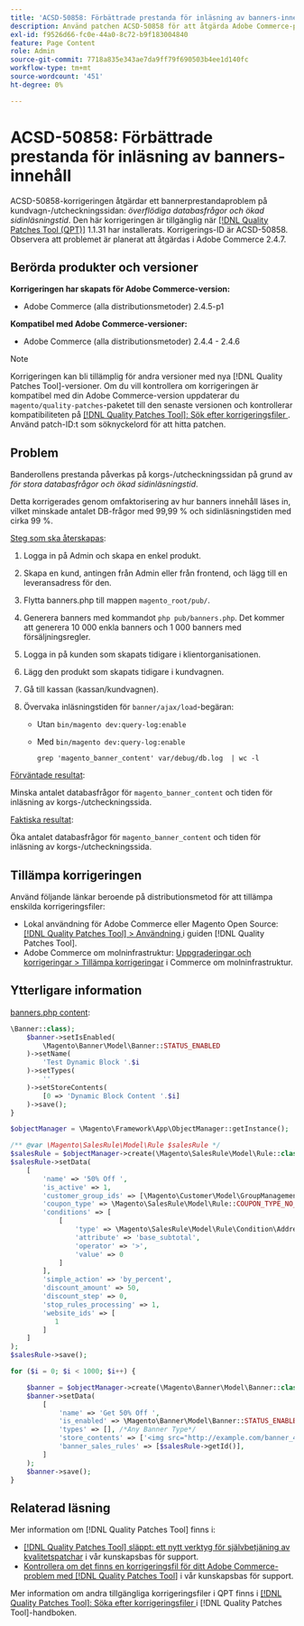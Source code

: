 ```yaml
---
title: 'ACSD-50858: Förbättrade prestanda för inläsning av banners-innehåll'
description: Använd patchen ACSD-50858 för att åtgärda Adobe Commerce-problemet där banderollens prestanda påverkas på kundvagn-/utcheckningssidan på grund av för stora DB-frågor och längre sidladdningstid.
exl-id: f9526d66-fc0e-44a0-8c72-b9f183004840
feature: Page Content
role: Admin
source-git-commit: 7718a835e343ae7da9ff79f690503b4ee1d140fc
workflow-type: tm+mt
source-wordcount: '451'
ht-degree: 0%

---
```


# ACSD-50858: Förbättrade prestanda för inläsning av banners-innehåll

ACSD-50858-korrigeringen åtgärdar ett bannerprestandaproblem på kundvagn-/utcheckningssidan: *överflödiga databasfrågor och ökad sidinläsningstid*. Den här korrigeringen är tillgänglig när [[!DNL Quality Patches Tool (QPT)]](/help/announcements/adobe-commerce-announcements/magento-quality-patches-released-new-tool-to-self-serve-quality-patches.md) 1.1.31 har installerats. Korrigerings-ID är ACSD-50858. Observera att problemet är planerat att åtgärdas i Adobe Commerce 2.4.7.

## Berörda produkter och versioner

**Korrigeringen har skapats för Adobe Commerce-version:**

* Adobe Commerce (alla distributionsmetoder) 2.4.5-p1

**Kompatibel med Adobe Commerce-versioner:**

* Adobe Commerce (alla distributionsmetoder) 2.4.4 - 2.4.6

>[!NOTE]
>
>Korrigeringen kan bli tillämplig för andra versioner med nya [!DNL Quality Patches Tool]-versioner. Om du vill kontrollera om korrigeringen är kompatibel med din Adobe Commerce-version uppdaterar du `magento/quality-patches`-paketet till den senaste versionen och kontrollerar kompatibiliteten på [[!DNL Quality Patches Tool]: Sök efter korrigeringsfiler ](https://experienceleague.adobe.com/tools/commerce-quality-patches/index.html?lang=sv-SE). Använd patch-ID:t som söknyckelord för att hitta patchen.

## Problem

Banderollens prestanda påverkas på korgs-/utcheckningssidan på grund av *för stora databasfrågor och ökad sidinläsningstid*.

Detta korrigerades genom omfaktorisering av hur banners innehåll läses in, vilket minskade antalet DB-frågor med 99,99 % och sidinläsningstiden med cirka 99 %.

<u>Steg som ska återskapas</u>:

1. Logga in på Admin och skapa en enkel produkt.
1. Skapa en kund, antingen från Admin eller från frontend, och lägg till en leveransadress för den.
1. Flytta banners.php till mappen `magento_root/pub/`.
1. Generera banners med kommandot `php pub/banners.php`. Det kommer att generera 10 000 enkla banners och 1 000 banners med försäljningsregler.
1. Logga in på kunden som skapats tidigare i klientorganisationen.
1. Lägg den produkt som skapats tidigare i kundvagnen.
1. Gå till kassan (kassan/kundvagnen).
1. Övervaka inläsningstiden för `banner/ajax/load`-begäran:

   * Utan `bin/magento dev:query-log:enable`
   * Med `bin/magento dev:query-log:enable`

     ```
     grep 'magento_banner_content' var/debug/db.log  | wc -l
     ```

<u>Förväntade resultat</u>:

Minska antalet databasfrågor för `magento_banner_content` och tiden för inläsning av korgs-/utcheckningssida.

<u>Faktiska resultat</u>:

Öka antalet databasfrågor för `magento_banner_content` och tiden för inläsning av korgs-/utcheckningssida.

## Tillämpa korrigeringen

Använd följande länkar beroende på distributionsmetod för att tillämpa enskilda korrigeringsfiler:

* Lokal användning för Adobe Commerce eller Magento Open Source: [[!DNL Quality Patches Tool] > Användning ](https://experienceleague.adobe.com/docs/commerce-operations/tools/quality-patches-tool/usage.html?lang=sv-SE) i guiden [!DNL Quality Patches Tool].
* Adobe Commerce om molninfrastruktur: [Uppgraderingar och korrigeringar > Tillämpa korrigeringar](https://experienceleague.adobe.com/docs/commerce-cloud-service/user-guide/develop/upgrade/apply-patches.html?lang=sv-SE) i Commerce om molninfrastruktur.

## Ytterligare information

<u>banners.php content</u>:

```php
\Banner::class);
    $banner->setIsEnabled(
        \Magento\Banner\Model\Banner::STATUS_ENABLED
    )->setName(
        'Test Dynamic Block '.$i
    )->setTypes(
        ''
    )->setStoreContents(
        [0 => 'Dynamic Block Content '.$i]
    )->save();
}

$objectManager = \Magento\Framework\App\ObjectManager::getInstance();

/** @var \Magento\SalesRule\Model\Rule $salesRule */
$salesRule = $objectManager->create(\Magento\SalesRule\Model\Rule::class);
$salesRule->setData(
    [
        'name' => '50% Off ',
        'is_active' => 1,
        'customer_group_ids' => [\Magento\Customer\Model\GroupManagement::NOT_LOGGED_IN_ID],
        'coupon_type' => \Magento\SalesRule\Model\Rule::COUPON_TYPE_NO_COUPON,
        'conditions' => [
            [
                'type' => \Magento\SalesRule\Model\Rule\Condition\Address::class,
                'attribute' => 'base_subtotal',
                'operator' => '>',
                'value' => 0
            ]
        ],
        'simple_action' => 'by_percent',
        'discount_amount' => 50,
        'discount_step' => 0,
        'stop_rules_processing' => 1,
        'website_ids' => [
           1
        ]
    ]
);
$salesRule->save();

for ($i = 0; $i < 1000; $i++) {

    $banner = $objectManager->create(\Magento\Banner\Model\Banner::class);
    $banner->setData(
        [
            'name' => 'Get 50% Off ',
            'is_enabled' => \Magento\Banner\Model\Banner::STATUS_ENABLED,
            'types' => [], /*Any Banner Type*/
            'store_contents' => ['<img src="http://example.com/banner_40_percent_off.png" />'],
            'banner_sales_rules' => [$salesRule->getId()],
        ]
    );
    $banner->save();
}
```

## Relaterad läsning

Mer information om [!DNL Quality Patches Tool] finns i:

* [[!DNL Quality Patches Tool] släppt: ett nytt verktyg för självbetjäning av kvalitetspatchar](/help/announcements/adobe-commerce-announcements/magento-quality-patches-released-new-tool-to-self-serve-quality-patches.md) i vår kunskapsbas för support.
* [Kontrollera om det finns en korrigeringsfil för ditt Adobe Commerce-problem med  [!DNL Quality Patches Tool]](/help/support-tools/patches-available-in-qpt-tool/check-patch-for-magento-issue-with-magento-quality-patches.md) i vår kunskapsbas för support.

Mer information om andra tillgängliga korrigeringsfiler i QPT finns i [[!DNL Quality Patches Tool]: Söka efter korrigeringsfiler ](https://experienceleague.adobe.com/tools/commerce-quality-patches/index.html?lang=sv-SE) i [!DNL Quality Patches Tool]-handboken.
